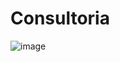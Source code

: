 # Consultoria

![image](https://user-images.githubusercontent.com/76667230/160472588-f1fcd6c9-2ea2-49e4-aa4e-d0545179076c.png)

